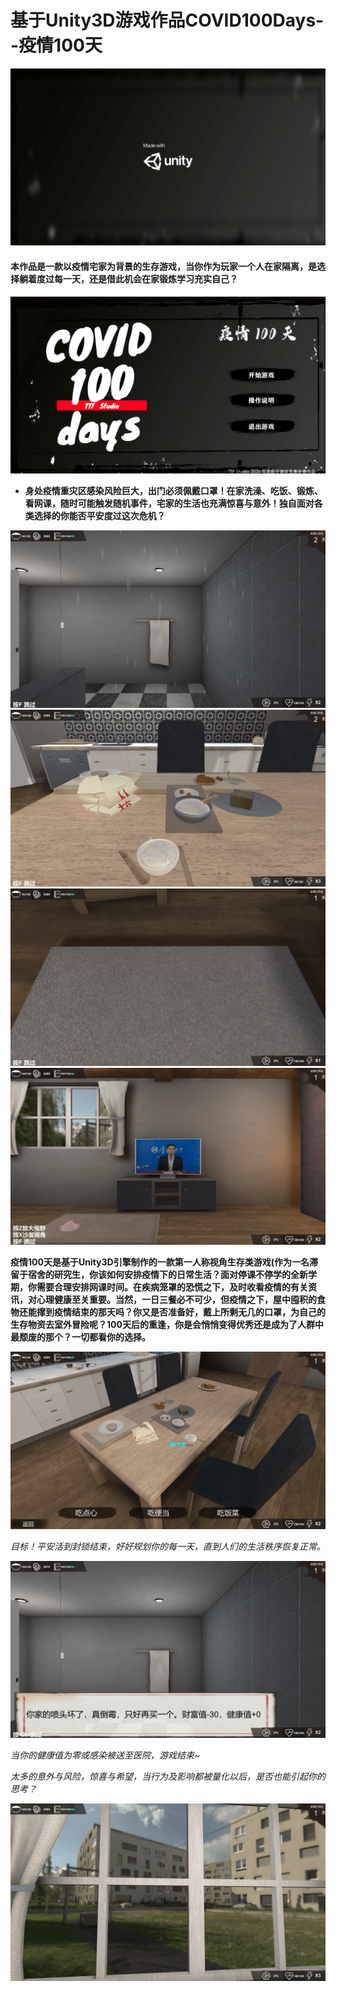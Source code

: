 # 基于Unity3D游戏作品COVID100Days--疫情100天

![title][img-title]
#### 本作品是一款以疫情宅家为背景的生存游戏，当你作为玩家一个人在家隔离，是选择躺着度过每一天，还是借此机会在家锻炼学习充实自己？

![avatar1][img-main]

* **身处疫情重灾区感染风险巨大，出门必须佩戴口罩！在家洗澡、吃饭、锻炼、看网课，随时可能触发随机事件，宅家的生活也充满惊喜与意外！独自面对各类选择的你能否平安度过这次危机？**

![bath][img-bath]
![dinner][img-dinner]
![exercise][img-exercise]
![course][img-course]


**疫情100天是基于Unity3D引擎制作的一款第一人称视角生存类游戏(作为一名滞留于宿舍的研究生，你该如何安排疫情下的日常生活？面对停课不停学的全新学期，你需要合理安排网课时间。在疾病笼罩的恐慌之下，及时收看疫情的有关资讯，对心理健康至关重要。当然，一日三餐必不可少，但疫情之下，屋中囤积的食物还能撑到疫情结束的那天吗？你又是否准备好，戴上所剩无几的口罩，为自己的生存物资去室外冒险呢？100天后的重逢，你是会悄悄变得优秀还是成为了人群中最颓废的那个？一切都看你的选择。**

![avatar2][img-selection]

*目标！平安活到封锁结束，好好规划你的每一天，直到人们的生活秩序恢复正常。*

![avatar3][img-event]

*当你的健康值为零或感染被送至医院，游戏结束~*

*太多的意外与风险，惊喜与希望，当行为及影响都被量化以后，是否也能引起你的思考？*

![avatar4][img-skybox]


[img-title]:https://github.com/qq875871130/Corona100days/blob/main/showcase/unity.png
[img-main]:https://github.com/qq875871130/Corona100days/blob/main/showcase/%E4%B8%BB%E8%8F%9C%E5%8D%95.png
[img-bath]:https://github.com/qq875871130/Corona100days/blob/main/showcase/%E6%B4%97%E6%BE%A1.png
[img-dinner]:https://github.com/qq875871130/Corona100days/blob/main/showcase/%E5%90%83%E9%A5%AD.png
[img-exercise]:https://github.com/qq875871130/Corona100days/blob/main/showcase/%E8%BF%90%E5%8A%A8.png
[img-course]:https://github.com/qq875871130/Corona100days/blob/main/showcase/%E7%BD%91%E8%AF%BE.png
[img-selection]:https://github.com/qq875871130/Corona100days/blob/main/showcase/%E9%80%89%E6%8B%A9.png
[img-event]:https://github.com/qq875871130/Corona100days/blob/main/showcase/%E9%9A%8F%E6%9C%BA%E4%BA%8B%E4%BB%B62.png
[img-skybox]:https://github.com/qq875871130/Corona100days/blob/main/showcase/%E5%A4%A9%E7%A9%BA%E7%9B%92.png
